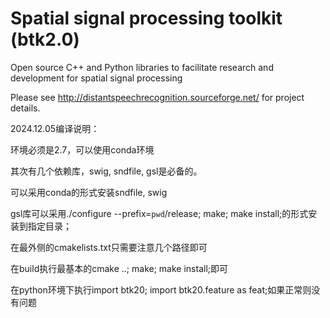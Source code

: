 # Spatial signal processing toolkit (btk2.0)

Open source C++ and Python libraries to facilitate research and development 
for spatial signal processing

Please see http://distantspeechrecognition.sourceforge.net/ for project details.

2024.12.05编译说明：

环境必须是2.7，可以使用conda环境

其次有几个依赖库，swig, sndfile, gsl是必备的。

可以采用conda的形式安装sndfile, swig

gsl库可以采用./configure --prefix=`pwd`/release; make; make install;的形式安装到指定目录；

在最外侧的cmakelists.txt只需要注意几个路径即可

在build执行最基本的cmake ..; make; make install;即可

在python环境下执行import btk20; import btk20.feature as feat;如果正常则没有问题





